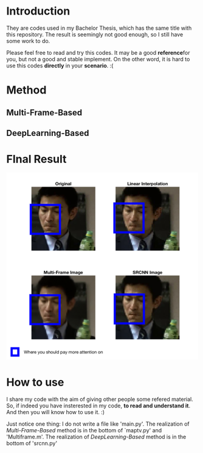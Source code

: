# Introduction

They are codes used in my Bachelor Thesis, which has the same title with this repository. The result is seemingly not good enough, so I still have some work to do.

Please feel free to read and try this codes. It may be a good **reference**for you, but not a good and stable implement. On the other word, it is hard to use this codes **directly** in your **scenario**. :(

# Method

## Multi-Frame-Based

## DeepLearning-Based

# FInal Result

![There may be some troubles. :(](https://raw.githubusercontent.com/WJGan1995/Video-Super-Resolution/master/result/Result-showed-in-GitHub.png "Figure: Image of final result")

# How to use

I share my code with the aim of giving other people some refered material. So, if indeed you have insterested in my code, **to read and understand it**. And then you will know how to use it. :) 

Just notice one thing: I do not write a file like 'main.py'. The realization of *Multi-Frame-Based* method is in the bottom of `maptv.py' and 'Multiframe.m'. The realization of *DeepLearning-Based* method is in the bottom of 'srcnn.py'